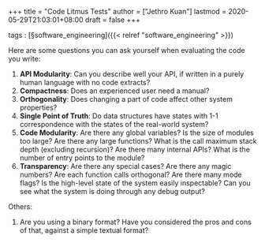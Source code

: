 +++
title = "Code Litmus Tests"
author = ["Jethro Kuan"]
lastmod = 2020-05-29T21:03:01+08:00
draft = false
+++

tags
: [§software\_engineering]({{< relref "software_engineering" >}})

Here are some questions you can ask yourself when evaluating the code
you write:

1.  **API Modularity**: Can you describe well your API, if written in a purely human
    language with no code extracts?
2.  **Compactness**: Does an experienced user need a manual?
3.  **Orthogonality**: Does changing a part of code affect other system properties?
4.  **Single Point of Truth**: Do data structures have states with 1-1
    correspondence with the states of the real-world system?
5.  **Code Modularity**: Are there any global variables? Is the size of
    modules too large? Are there any large functions? What is the call
    maximum stack depth (excluding recursion)? Are there many internal
    APIs? What is the number of entry points to the module?
6.  **Transparency**: Are there any special cases? Are there any magic
    numbers? Are each function calls orthogonal? Are there many mode
    flags? Is the high-level state of the system easily inspectable?
    Can you see what the system is doing through any debug output?

Others:

1.  Are you using a binary format? Have you considered the pros and
    cons of that, against a simple textual format?
